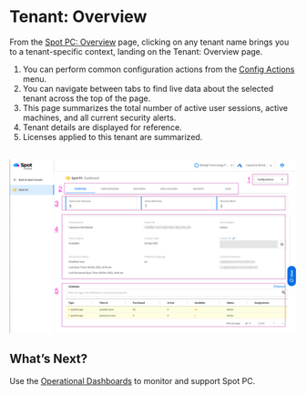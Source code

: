 # Tenant: Overview

From the [Spot PC: Overview](spot-pc/features/spot-pc-console/overview) page, clicking on any tenant name brings you to a tenant-specific context, landing on the Tenant: Overview page.

1. You can perform common configuration actions from the [Config Actions](spot-pc/features/spot-pc-console/tenant/config-actions) menu.
2. You can navigate between tabs to find live data about the selected tenant across the top of the page.
3. This page summarizes the total number of active user sessions, active machines, and all current security alerts.
4. Tenant details are displayed for reference.
5. Licenses applied to this tenant are summarized.

<br><a href="https://docs.spot.io/spot-pc/_media/features-spot-pc-console-tenant-overview-01.png" target="_blank"><img src="/spot-pc/_media/features-spot-pc-console-tenant-overview-01.png" alt="Click to Enlarge" width="1000"> </a>

## What’s Next?

Use the [Operational Dashboards](spot-pc/features/spot-pc-console/tenant/) to monitor and support Spot PC.
